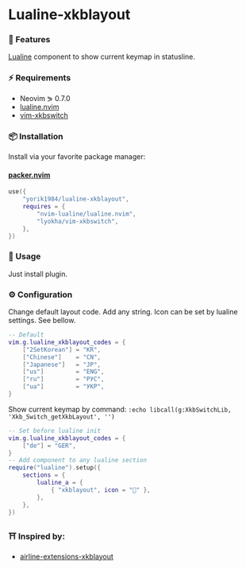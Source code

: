 # Lualine-xkblayout

### 🌟 Features

[Lualine](https://github.com/nvim-lualine/lualine.nvim) component to show current keymap in statusline.

### ⚡ Requirements

- Neovim ⪖ 0.7.0
- [lualine.nvim](https://github.com/nvim-lualine/lualine.nvim)
- [vim-xkbswitch](https://github.com/lyokha/vim-xkbswitch)

### 📦 Installation

Install via your favorite package manager:

#### [packer.nvim](https://github.com/wbthomason/packer.nvim)

```lua
use({
    "yorik1984/lualine-xkblayout",
    requires = {
        "nvim-lualine/lualine.nvim",
        "lyokha/vim-xkbswitch",
    },
})
```

### 🚀 Usage

Just install plugin.

### ⚙ Configuration

Change default layout code. Add any string. Icon can be set by lualine settings. See bellow. 

```lua
-- Default
vim.g.lualine_xkblayout_codes = {
    ["2SetKorean"] = "KR",
    ["Chinese"]    = "CN",
    ["Japanese"]   = "JP",
    ["us"]         = "ENG",
    ["ru"]         = "РУС",
    ["ua"]         = "УКР",
}
```

Show current keymap by command: 
`:echo libcall(g:XkbSwitchLib, 'Xkb_Switch_getXkbLayout', '')`

```lua
-- Set before lualine init
vim.g.lualine_xkblayout_codes = {
    ["de"] = "GER",
}
-- Add component to any lualine section
require("lualine").setup({
    sections = {
        lualine_a = {
            { "xkblayout", icon = "" },
        },
    },
})
```

### ⛩ Inspired by:

- [airline-extensions-xkblayout](https://github.com/vim-airline/vim-airline/blob/master/autoload/airline/extensions/xkblayout.vim)

